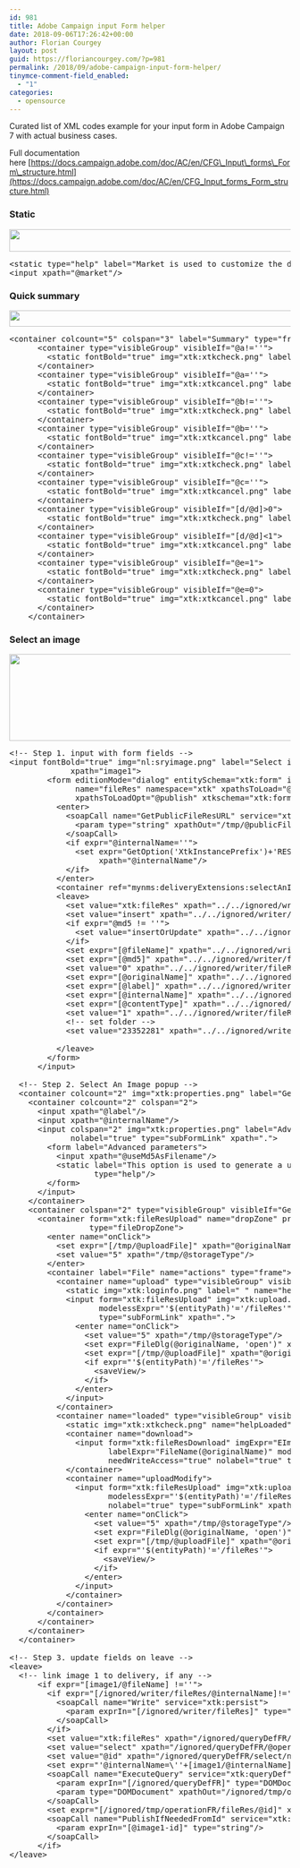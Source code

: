 ```yaml
---
id: 981
title: Adobe Campaign input Form helper
date: 2018-09-06T17:26:42+00:00
author: Florian Courgey
layout: post
guid: https://floriancourgey.com/?p=981
permalink: /2018/09/adobe-campaign-input-form-helper/
tinymce-comment-field_enabled:
  - "1"
categories:
  - opensource
---
```

Curated list of XML codes example for your input form in Adobe Campaign  7 with actual business cases.

<!--more-->

Full documentation here [https://docs.campaign.adobe.com/doc/AC/en/CFG\_Input\_forms\_Form\_structure.html](https://docs.campaign.adobe.com/doc/AC/en/CFG_Input_forms_Form_structure.html)

### Static

<img class="aligncenter size-full wp-image-983" src="https://i0.wp.com/floriancourgey.com/wp-content/uploads/2018/09/Adobe-Campaign-form-static-help.jpg?resize=525%2C40&#038;ssl=1" alt="" width="525" height="40" srcset="https://i0.wp.com/floriancourgey.com/wp-content/uploads/2018/09/Adobe-Campaign-form-static-help.jpg?w=676&ssl=1 676w, https://i0.wp.com/floriancourgey.com/wp-content/uploads/2018/09/Adobe-Campaign-form-static-help.jpg?resize=300%2C23&ssl=1 300w" sizes="(max-width: 525px) 100vw, 525px" data-recalc-dims="1" />

<pre class="lang:xhtml decode:true ">&lt;static type="help" label="Market is used to customize the delivery form by hiding/showing some fields."/&gt;
&lt;input xpath="@market"/&gt;</pre>

### Quick summary

<img class="aligncenter size-full wp-image-982" src="https://i1.wp.com/floriancourgey.com/wp-content/uploads/2018/09/Adobe-Campaign-form-quick-summary.jpg?resize=525%2C29&#038;ssl=1" alt="" width="525" height="29" srcset="https://i1.wp.com/floriancourgey.com/wp-content/uploads/2018/09/Adobe-Campaign-form-quick-summary.jpg?w=1021&ssl=1 1021w, https://i1.wp.com/floriancourgey.com/wp-content/uploads/2018/09/Adobe-Campaign-form-quick-summary.jpg?resize=300%2C16&ssl=1 300w, https://i1.wp.com/floriancourgey.com/wp-content/uploads/2018/09/Adobe-Campaign-form-quick-summary.jpg?resize=768%2C42&ssl=1 768w" sizes="(max-width: 767px) 89vw, (max-width: 1000px) 54vw, (max-width: 1071px) 543px, 580px" data-recalc-dims="1" />

<pre class="lang:xhtml decode:true ">&lt;container colcount="5" colspan="3" label="Summary" type="frame"&gt;
      &lt;container type="visibleGroup" visibleIf="@a!=''"&gt;
        &lt;static fontBold="true" img="xtk:xtkcheck.png" label="Email"/&gt;
      &lt;/container&gt;
      &lt;container type="visibleGroup" visibleIf="@a=''"&gt;
        &lt;static fontBold="true" img="xtk:xtkcancel.png" label="Email"/&gt;
      &lt;/container&gt;
      &lt;container type="visibleGroup" visibleIf="@b!=''"&gt;
        &lt;static fontBold="true" img="xtk:xtkcheck.png" label="POS id"/&gt;
      &lt;/container&gt;
      &lt;container type="visibleGroup" visibleIf="@b=''"&gt;
        &lt;static fontBold="true" img="xtk:xtkcancel.png" label="POS id"/&gt;
      &lt;/container&gt;
      &lt;container type="visibleGroup" visibleIf="@c!=''"&gt;
        &lt;static fontBold="true" img="xtk:xtkcheck.png" label="WEB id"/&gt;
      &lt;/container&gt;
      &lt;container type="visibleGroup" visibleIf="@c=''"&gt;
        &lt;static fontBold="true" img="xtk:xtkcancel.png" label="WEB id"/&gt;
      &lt;/container&gt;
      &lt;container type="visibleGroup" visibleIf="[d/@d]&gt;0"&gt;
        &lt;static fontBold="true" img="xtk:xtkcheck.png" label="Loyalty id"/&gt;
      &lt;/container&gt;
      &lt;container type="visibleGroup" visibleIf="[d/@d]&lt;1"&gt;
        &lt;static fontBold="true" img="xtk:xtkcancel.png" label="Loyalty id"/&gt;
      &lt;/container&gt;
      &lt;container type="visibleGroup" visibleIf="@e=1"&gt;
        &lt;static fontBold="true" img="xtk:xtkcheck.png" label="Guest"/&gt;
      &lt;/container&gt;
      &lt;container type="visibleGroup" visibleIf="@e=0"&gt;
        &lt;static fontBold="true" img="xtk:xtkcancel.png" label="Guest"/&gt;
      &lt;/container&gt;
    &lt;/container&gt;</pre>

### Select an image

<img class="aligncenter size-full wp-image-987" src="https://i0.wp.com/floriancourgey.com/wp-content/uploads/2018/09/Adobe-Campaign-form-select-an-image.jpg?resize=525%2C155&#038;ssl=1" alt="" width="525" height="155" srcset="https://i0.wp.com/floriancourgey.com/wp-content/uploads/2018/09/Adobe-Campaign-form-select-an-image.jpg?w=837&ssl=1 837w, https://i0.wp.com/floriancourgey.com/wp-content/uploads/2018/09/Adobe-Campaign-form-select-an-image.jpg?resize=300%2C89&ssl=1 300w, https://i0.wp.com/floriancourgey.com/wp-content/uploads/2018/09/Adobe-Campaign-form-select-an-image.jpg?resize=768%2C227&ssl=1 768w" sizes="(max-width: 767px) 89vw, (max-width: 1000px) 54vw, (max-width: 1071px) 543px, 580px" data-recalc-dims="1" />

<pre class="lang:default decode:true " title="mynms:deliveryExtensions">&lt;!-- Step 1. input with form fields --&gt;
&lt;input fontBold="true" img="nl:sryimage.png" label="Select image 1" type="subFormLink"
             xpath="image1"&gt;
        &lt;form editionMode="dialog" entitySchema="xtk:form" img="xtk:form.png" label="File resource"
              name="fileRes" namespace="xtk" xpathsToLoad="@originalName,@fileName,@md5,@contentType,@codepage,@storageType"
              xpathsToLoadOpt="@publish" xtkschema="xtk:form"&gt;
          &lt;enter&gt;
            &lt;soapCall name="GetPublicFileResURL" service="xtk:fileRes"&gt;
              &lt;param type="string" xpathOut="/tmp/@publicFileResUrl"/&gt;
            &lt;/soapCall&gt;
            &lt;if expr="@internalName=''"&gt;
              &lt;set expr="GetOption('XtkInstancePrefix')+'RES'+CounterValue('xtkResource')"
                   xpath="@internalName"/&gt;
            &lt;/if&gt;
          &lt;/enter&gt;
          &lt;container ref="mynms:deliveryExtensions:selectAnImage"/&gt;
          &lt;leave&gt;
            &lt;set value="xtk:fileRes" xpath="../../ignored/writer/fileRes/@xtkschema"/&gt;
            &lt;set value="insert" xpath="../../ignored/writer/fileRes/@_operation"/&gt;
            &lt;if expr="@md5 != ''"&gt;
              &lt;set value="insertOrUpdate" xpath="../../ignored/writer/fileRes/@_operation"/&gt;
            &lt;/if&gt;
            &lt;set expr="[@fileName]" xpath="../../ignored/writer/fileRes/@fileName"/&gt;
            &lt;set expr="[@md5]" xpath="../../ignored/writer/fileRes/@md5"/&gt;
            &lt;set value="0" xpath="../../ignored/writer/fileRes/@codepage"/&gt;
            &lt;set expr="[@originalName]" xpath="../../ignored/writer/fileRes/@originalName"/&gt;
            &lt;set expr="[@label]" xpath="../../ignored/writer/fileRes/@label"/&gt;
            &lt;set expr="[@internalName]" xpath="../../ignored/writer/fileRes/@internalName"/&gt;
            &lt;set expr="[@contentType]" xpath="../../ignored/writer/fileRes/@contentType"/&gt;
            &lt;set value="1" xpath="../../ignored/writer/fileRes/@useMd5AsFilename"/&gt;
            &lt;!-- set folder --&gt;
            &lt;set value="23352281" xpath="../../ignored/writer/fileRes/@folder_id"/&gt;

          &lt;/leave&gt;
        &lt;/form&gt;
      &lt;/input&gt;

  &lt;!-- Step 2. Select An Image popup --&gt;
  &lt;container colcount="2" img="xtk:properties.png" label="General" name="selectAnImage"&gt;
    &lt;container colcount="2" colspan="2"&gt;
      &lt;input xpath="@label"/&gt;
      &lt;input xpath="@internalName"/&gt;
      &lt;input colspan="2" img="xtk:properties.png" label="Advanced parameters..."
             nolabel="true" type="subFormLink" xpath="."&gt;
        &lt;form label="Advanced parameters"&gt;
          &lt;input xpath="@useMd5AsFilename"/&gt;
          &lt;static label="This option is used to generate a unique filename using a MD5 hash of the file content."
                  type="help"/&gt;
        &lt;/form&gt;
      &lt;/input&gt;
    &lt;/container&gt;
    &lt;container colspan="2" type="visibleGroup" visibleIf="GetOption('NmsDelivery_ImagePublishing')!='none'"&gt;
      &lt;container form="xtk:fileResUpload" name="dropZone" prebuildSubForm="false"
                 type="fileDropZone"&gt;
        &lt;enter name="onClick"&gt;
          &lt;set expr="[/tmp/@uploadFile]" xpath="@originalName"/&gt;
          &lt;set value="5" xpath="/tmp/@storageType"/&gt;
        &lt;/enter&gt;
        &lt;container label="File" name="actions" type="frame"&gt;
          &lt;container name="upload" type="visibleGroup" visibleIf="@loaded==false"&gt;
            &lt;static img="xtk:loginfo.png" label=" " name="helpNotLoaded"&gt;The file has not yet been uploaded on the server. You can drag &amp; drop the file here to upload it, or click on the link below.&lt;/static&gt;
            &lt;input form="xtk:fileResUpload" img="xtk:upload.png" label="Upload file to server..."
                   modelessExpr="'$(entityPath)'='/fileRes'" needWriteAccess="true"
                   type="subFormLink" xpath="."&gt;
              &lt;enter name="onClick"&gt;
                &lt;set value="5" xpath="/tmp/@storageType"/&gt;
                &lt;set expr="FileDlg(@originalName, 'open')" xpath="/tmp/@uploadFile"/&gt;
                &lt;set expr="[/tmp/@uploadFile]" xpath="@originalName"/&gt;
                &lt;if expr="'$(entityPath)'='/fileRes'"&gt;
                  &lt;saveView/&gt;
                &lt;/if&gt;
              &lt;/enter&gt;
            &lt;/input&gt;
          &lt;/container&gt;
          &lt;container name="loaded" type="visibleGroup" visibleIf="@loaded"&gt;
            &lt;static img="xtk:xtkcheck.png" name="helpLoaded" nolabel="true"&gt;The file has been uploaded on the server. You can drag &amp; drop it here, or click on the link below to replace the file.&lt;/static&gt;
            &lt;container name="download"&gt;
              &lt;input form="xtk:fileResDownload" imgExpr="EImg(@userContentType)"
                     labelExpr="FileName(@originalName)" modelessExpr="'$(entityPath)'='/fileRes'"
                     needWriteAccess="true" nolabel="true" type="fileLink" xpath="."/&gt;
            &lt;/container&gt;
            &lt;container name="uploadModify"&gt;
              &lt;input form="xtk:fileResUpload" img="xtk:upload.png" label="Change the file on the server..."
                     modelessExpr="'$(entityPath)'='/fileRes'" needWriteAccess="true"
                     nolabel="true" type="subFormLink" xpath="."&gt;
                &lt;enter name="onClick"&gt;
                  &lt;set value="5" xpath="/tmp/@storageType"/&gt;
                  &lt;set expr="FileDlg(@originalName, 'open')" xpath="/tmp/@uploadFile"/&gt;
                  &lt;set expr="[/tmp/@uploadFile]" xpath="@originalName"/&gt;
                  &lt;if expr="'$(entityPath)'='/fileRes'"&gt;
                    &lt;saveView/&gt;
                  &lt;/if&gt;
                &lt;/enter&gt;
              &lt;/input&gt;
            &lt;/container&gt;
          &lt;/container&gt;
        &lt;/container&gt;
      &lt;/container&gt;
    &lt;/container&gt;
  &lt;/container&gt;

&lt;!-- Step 3. update fields on leave --&gt;
&lt;leave&gt;
  &lt;!-- link image 1 to delivery, if any --&gt;
      &lt;if expr="[image1/@fileName] !=''"&gt;
        &lt;if expr="[/ignored/writer/fileRes/@internalName]!=''"&gt;
          &lt;soapCall name="Write" service="xtk:persist"&gt;
            &lt;param exprIn="[/ignored/writer/fileRes]" type="DOMDocument"/&gt;
          &lt;/soapCall&gt;
        &lt;/if&gt;
        &lt;set value="xtk:fileRes" xpath="/ignored/queryDefFR/@schema"/&gt;
        &lt;set value="select" xpath="/ignored/queryDefFR/@operation"/&gt;
        &lt;set value="@id" xpath="/ignored/queryDefFR/select/node[1]/@expr"/&gt;
        &lt;set expr="'@internalName=\''+[image1/@internalName]+'\''" xpath="/ignored/queryDefFR/where/condition[1]/@expr"/&gt;
        &lt;soapCall name="ExecuteQuery" service="xtk:queryDef"&gt;
          &lt;param exprIn="[/ignored/queryDefFR]" type="DOMDocument"/&gt;
          &lt;param type="DOMDocument" xpathOut="/ignored/tmp/operationFR"/&gt;
        &lt;/soapCall&gt;
        &lt;set expr="[/ignored/tmp/operationFR/fileRes/@id]" xpath="@image1-id"/&gt;
        &lt;soapCall name="PublishIfNeededFromId" service="xtk:fileRes"&gt;
          &lt;param exprIn="[@image1-id]" type="string"/&gt;
        &lt;/soapCall&gt;
      &lt;/if&gt;
&lt;/leave&gt;</pre>

&nbsp;